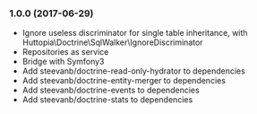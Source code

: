### 1.0.0 (2017-06-29)

- Ignore useless discriminator for single table inheritance, with Huttopia\Doctrine\SqlWalker\IgnoreDiscriminator
- Repositories as service
- Bridge with Symfony3
- Add steevanb/doctrine-read-only-hydrator to dependencies
- Add steevanb/doctrine-entity-merger to dependencies
- Add steevanb/doctrine-events to dependencies
- Add steevanb/doctrine-stats to dependencies
